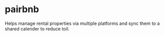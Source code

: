 # pairbnb
Helps manage rental properties via multiple platforms and sync them to a shared calender to reduce toil.
